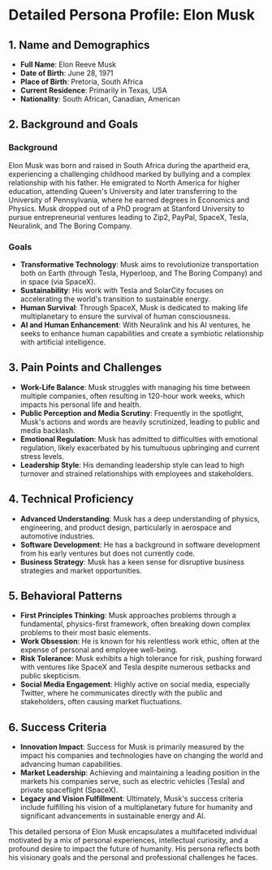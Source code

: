 # Detailed Persona Profile: Elon Musk

## 1. Name and Demographics
- **Full Name**: Elon Reeve Musk
- **Date of Birth**: June 28, 1971
- **Place of Birth**: Pretoria, South Africa
- **Current Residence**: Primarily in Texas, USA
- **Nationality**: South African, Canadian, American

## 2. Background and Goals
### Background
Elon Musk was born and raised in South Africa during the apartheid era, experiencing a challenging childhood marked by bullying and a complex relationship with his father. He emigrated to North America for higher education, attending Queen's University and later transferring to the University of Pennsylvania, where he earned degrees in Economics and Physics. Musk dropped out of a PhD program at Stanford University to pursue entrepreneurial ventures leading to Zip2, PayPal, SpaceX, Tesla, Neuralink, and The Boring Company.

### Goals
- **Transformative Technology**: Musk aims to revolutionize transportation both on Earth (through Tesla, Hyperloop, and The Boring Company) and in space (via SpaceX).
- **Sustainability**: His work with Tesla and SolarCity focuses on accelerating the world's transition to sustainable energy.
- **Human Survival**: Through SpaceX, Musk is dedicated to making life multiplanetary to ensure the survival of human consciousness.
- **AI and Human Enhancement**: With Neuralink and his AI ventures, he seeks to enhance human capabilities and create a symbiotic relationship with artificial intelligence.

## 3. Pain Points and Challenges
- **Work-Life Balance**: Musk struggles with managing his time between multiple companies, often resulting in 120-hour work weeks, which impacts his personal life and health.
- **Public Perception and Media Scrutiny**: Frequently in the spotlight, Musk's actions and words are heavily scrutinized, leading to public and media backlash.
- **Emotional Regulation**: Musk has admitted to difficulties with emotional regulation, likely exacerbated by his tumultuous upbringing and current stress levels.
- **Leadership Style**: His demanding leadership style can lead to high turnover and strained relationships with employees and stakeholders.

## 4. Technical Proficiency
- **Advanced Understanding**: Musk has a deep understanding of physics, engineering, and product design, particularly in aerospace and automotive industries.
- **Software Development**: He has a background in software development from his early ventures but does not currently code.
- **Business Strategy**: Musk has a keen sense for disruptive business strategies and market opportunities.

## 5. Behavioral Patterns
- **First Principles Thinking**: Musk approaches problems through a fundamental, physics-first framework, often breaking down complex problems to their most basic elements.
- **Work Obsession**: He is known for his relentless work ethic, often at the expense of personal and employee well-being.
- **Risk Tolerance**: Musk exhibits a high tolerance for risk, pushing forward with ventures like SpaceX and Tesla despite numerous setbacks and public skepticism.
- **Social Media Engagement**: Highly active on social media, especially Twitter, where he communicates directly with the public and stakeholders, often causing market fluctuations.

## 6. Success Criteria
- **Innovation Impact**: Success for Musk is primarily measured by the impact his companies and technologies have on changing the world and advancing human capabilities.
- **Market Leadership**: Achieving and maintaining a leading position in the markets his companies serve, such as electric vehicles (Tesla) and private spaceflight (SpaceX).
- **Legacy and Vision Fulfillment**: Ultimately, Musk's success criteria include fulfilling his vision of a multiplanetary future for humanity and significant advancements in sustainable energy and AI.

This detailed persona of Elon Musk encapsulates a multifaceted individual motivated by a mix of personal experiences, intellectual curiosity, and a profound desire to impact the future of humanity. His persona reflects both his visionary goals and the personal and professional challenges he faces.